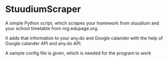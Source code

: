 # StuudiumScraper
A simple Python script, which scrapes your homework from stuudium and your school timetable from nrg.edupage.org. 

It adds that information to your any.do and Google calander with the help of Google calander API and any.do API.

A sample config file is given, which is needed for the program to work


